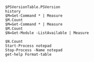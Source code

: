 `$PSVersionTable.PSVersion`  
`history`  
`$M=Get-Command * | Measure`  
`$M.Count`  
`$M=Get-Command * | Measure`  
`$M.Count`  
`$N=Get-Module -ListAvailable | Measure`  

`$N.Count`  
`Start-Process notepad`  
`Stop-Process -Name notepad`  
`get-help Format-table`  